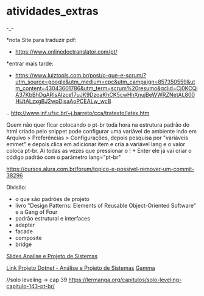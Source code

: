 # atividades_extras
-_-





*nota Site para traduzir pdf:
- https://www.onlinedoctranslator.com/pt/

*entrar mais tarde: 
- https://www.luiztools.com.br/post/o-que-e-scrum/?utm_source=google&utm_medium=cpc&utm_campaign=857350559&utm_content=43043601786&utm_term=scrum%20resumo&gclid=Cj0KCQiA37KbBhDgARIsAIzce17uJK9DzoaKhCK5cwHhXnujBeWWRZNetAL800HiJtALzxgBJ2wpDisaAoPCEALw_wcB


.. http://www.inf.ufsc.br/~j.barreto/cca/tratexto/latex.htm

Quem não quer ficar colocando o pt-br toda hora na estrutura padrão do html criado pelo snippet pode configurar uma variável de ambiente indo em Arquivo > Preferências > Configurações, depois pesquisa por "variáveis emmet" e depois clica em adicionar item e cria a variável lang e o valor coloca pt-br. Aí todas as vezes que pressionar o ! + Enter ele já vai criar o código padrão com o parâmetro lang="pt-br"

https://cursos.alura.com.br/forum/topico-e-possivel-remover-um-commit-38296



Divisão:
- o que são padrões de projeto
- livro "Design Patterns: Elements of Reusable Object-Oriented Software" e a Gang of Four
- padrão estrutural e interfaces
- adapter
- facade
- composite
- bridge


<a href="https://gamma.app/docs/Padroes-de-Projeto-Estruturais-fc07onhq92a73w8">Slides Analise e Projeto de Sistemas </a>


<a href="https://drive.google.com/drive/folders/1HT1MUJa129kCJQVzYHyPFykrZ15r-a0c?usp=sharing" >Link Projeto Dotnet - Análise e Projeto de Sistemas</a>
<a href="https://gamma.app/gqa3bn3a7am08gu/join?code=1zldymi6xo3jwnp&r=u8ti4c65el6o5l3"> Gamma</a>



//solo leveling -> cap 39
https://lermanga.org/capitulos/solo-leveling-capitulo-143-pt-br/
